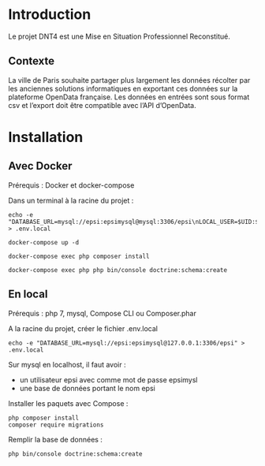 # Introduction
Le projet DNT4 est une Mise en Situation Professionnel Reconstitué. 
## Contexte 
La ville de Paris souhaite partager plus largement les données récolter par les anciennes solutions informatiques en exportant ces données sur la plateforme OpenData française. Les données en entrées sont sous format csv et l’export doit être compatible avec l’API d’OpenData.
# Installation
## Avec Docker
Prérequis : Docker et docker-compose

Dans un terminal à la racine du projet :
```
echo -e "DATABASE_URL=mysql://epsi:epsimysql@mysql:3306/epsi\nLOCAL_USER=$UID:$UID" > .env.local

docker-compose up -d

docker-compose exec php composer install

docker-compose exec php php bin/console doctrine:schema:create
```

## En local
Prérequis : php 7, mysql, Compose CLI ou Composer.phar

A la racine du projet, créer le fichier .env.local
```
echo -e "DATABASE_URL=mysql://epsi:epsimysql@127.0.0.1:3306/epsi" > .env.local
```
Sur mysql en localhost, il faut avoir :
- un utilisateur epsi avec comme mot de passe epsimysl
- une base de données portant le nom epsi

Installer les paquets avec Compose :
```
php composer install
composer require migrations
```
Remplir la base de données :
```
php bin/console doctrine:schema:create
```